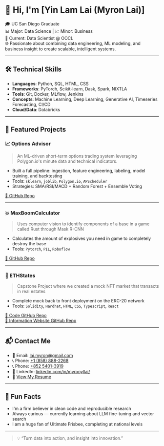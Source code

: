 # 👋 Hi, I'm [Yin Lam Lai (Myron Lai)]

🎓 UC San Diego Graduate  
📊 Major: Data Science | 📈 Minor: Business  
💼 Current: Data Scientist @ OOCL  
🌐 Passionate about combining data engineering, ML modeling, and business insight to create scalable, intelligent systems.

---

## 🛠️ Technical Skills

- **Languages**: Python, SQL, HTML, CSS 
- **Frameworks**: PyTorch, Scikit-learn, Dask, Spark, NIXTLA
- **Tools**: Git, Docker, MLflow, Jenkins  
- **Concepts**: Machine Learning, Deep Learning, Generative AI, Timeseries Forecasting, CI/CD  
- **Cloud/Data**: Databricks

---

## 🚀 Featured Projects

### 📈 Options Advisor
> An ML-driven short-term options trading system leveraging Polygon.io's minute data and technical indicators.
- Built a full pipeline: ingestion, feature engineering, labeling, model training, and backtesting
- Tools: `sklearn`, `joblib`, `Polygon.io`, `APScheduler`
- Strategies: SMA/RSI/MACD + Random Forest + Ensemble Voting

[🔗 GitHub Repo](https://github.com/YLSphere/stonk)

---

### 💥 MaxBoomCalculator
> Uses computer vision to identify components of a base in a game called Rust through Mask R-CNN
- Calculates the amount of explosives you need in game to completely destroy the base
- Tools: `Pytorch`, `PIL`, `Roboflow`

[🔗 GitHub Repo](https://github.com/YLSphere/MaxBoomCalculator)

---

### 🏡 ETHStates
> Capstone Project where we created a mock NFT market that transacts in real estates
- Complete mock back to front deployment on the ERC-20 network
- Tools: `Solidity`, `Hardhat`, `HTML`, `CSS`, `Typescript`, `React`

[🔗 Code GitHub Repo](https://github.com/YLSphere/DSC180_ethstates)<br>
[🔗 Information Website GitHub Repo](https://github.com/YLSphere/ethstates_project_website)

---

## 📬 Contact Me

- 📧 Email: [lai.myron@gmail.com](mailto:lai.myron@gmail.com)  
- 📞 Phone: [+1 (858) 888-2268](tel:+18588882268)
- 📞 Phone: [+852 5401-3919](tel:+85254013919)  
- 💼 LinkedIn: [linkedin.com/in/myronyllai/](https://www.linkedin.com/in/myronyllai/)  
- 📄 [View My Resume](https://github.com/YLSphere/YLSphere/blob/main/Resume_Yin_Lam_Lai_UK.pdf)

---

## 🧠 Fun Facts

- I'm a firm believer in clean code and reproducible research
- Always curious — currently learning about LLM fine-tuning and vector search
- I am a huge fan of Ultimate Frisbee, completing at national levels

---

> 💡 “Turn data into action, and insight into innovation.”
